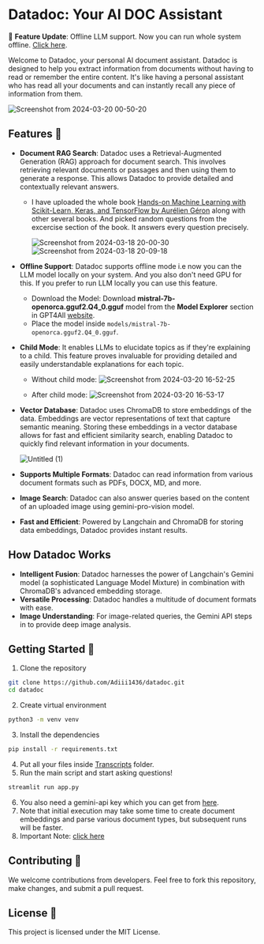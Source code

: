 # Datadoc: Your AI DOC Assistant

🌟 **Feature Update**: Offline LLM support. Now you can run whole system offline. [Click here](https://github.com/Adiii1436/datadoc?tab=readme-ov-file#features-). 

Welcome to Datadoc, your personal AI document assistant. Datadoc is designed to help you extract information from documents without having to read or remember the entire content. It's like having a personal assistant who has read all your documents and can instantly recall any piece of information from them. 

![Screenshot from 2024-03-20 00-50-20](https://github.com/Adiii1436/datadoc/assets/73269919/26e596fd-722b-4f0e-92b5-4e68d611693b)

## Features 🚀

- **Document RAG Search**:  Datadoc uses a Retrieval-Augmented Generation (RAG) approach for document search. This involves retrieving relevant documents or passages and then using them to generate a response. This allows Datadoc to provide detailed and contextually relevant answers. 
  - I have uploaded the whole book [Hands-on Machine Learning with Scikit-Learn, Keras, and TensorFlow by Aurélien Géron](https://www.oreilly.com/library/view/hands-on-machine-learning/9781492032632/) along with other several books. And picked random questions from the excercise section of the book. It answers every question precisely.

    ![Screenshot from 2024-03-18 20-00-30](https://github.com/Adiii1436/datadoc/assets/73269919/77a890bd-2ade-4359-8693-44101902ff2a)
    ![Screenshot from 2024-03-18 20-09-18](https://github.com/Adiii1436/datadoc/assets/73269919/4d7367e9-6b6e-402e-859c-ed926f8d68e8)

- **Offline Support**: Datadoc supports offline mode i.e now you can the LLM model locally on your system. And you also don't need GPU for this. If you prefer to run LLM locally you can use this feature.
   - Download the Model: Download **mistral-7b-openorca.gguf2.Q4_0.gguf** model from the **Model Explorer** section in GPT4All [website](https://gpt4all.io/index.html).
   - Place the model inside `models/mistral-7b-openorca.gguf2.Q4_0.gguf`.

- **Child Mode**: It enables LLMs to elucidate topics as if they're explaining to a child. This feature proves invaluable for providing detailed and easily understandable explanations for each topic.

   - Without child mode:
    ![Screenshot from 2024-03-20 16-52-25](https://github.com/Adiii1436/datadoc/assets/73269919/31bd1a18-02ff-46fd-add1-697fd3618e9a)

   - After child mode:
    ![Screenshot from 2024-03-20 16-53-17](https://github.com/Adiii1436/datadoc/assets/73269919/ba2d854e-d4bf-4b5a-ab63-ac423abc6d45)

- **Vector Database**: Datadoc uses ChromaDB to store embeddings of the data. Embeddings are vector representations of text that capture semantic meaning. Storing these embeddings in a vector database allows for fast and efficient similarity search, enabling Datadoc to quickly find relevant information in your documents.

  ![Untitled (1)](https://github.com/Adiii1436/datadoc/assets/73269919/c05d570e-5671-49b1-bdb9-d6b2532fe5d9)

- **Supports Multiple Formats**: Datadoc can read information from various document formats such as PDFs, DOCX, MD, and more.
- **Image Search**: Datadoc can also answer queries based on the content of an uploaded image using gemini-pro-vision model.
- **Fast and Efficient**: Powered by Langchain and ChromaDB for storing data embeddings, Datadoc provides instant results.

## How Datadoc Works

- **Intelligent Fusion**: Datadoc harnesses the power of Langchain's Gemini model (a sophisticated Language Model Mixture) in combination with ChromaDB's advanced embedding storage.
- **Versatile Processing**: Datadoc handles a multitude of document formats with ease.
- **Image Understanding**: For image-related queries, the Gemini API steps in to provide deep image analysis.

## Getting Started 🎉

1. Clone the repository
```bash
git clone https://github.com/Adiii1436/datadoc.git
cd datadoc
```
2. Create virtual environment
```bash
python3 -m venv venv
```
3. Install the dependencies
```bash
pip install -r requirements.txt
```
4. Put all your files inside [Transcripts](https://github.com/Adiii1436/datadoc/tree/main/Transcripts) folder.
5. Run the main script and start asking questions!
```bash
streamlit run app.py
```
6. You also need a gemini-api key which you can get from [here](https://ai.google.dev/).
7. Note that initial execution may take some time to create document embeddings and parse various document types, but subsequent runs will be faster.
8. Important Note: [click here](https://github.com/Adiii1436/datadoc/issues/1#issuecomment-2011808810)
   
## Contributing 🤝

We welcome contributions from developers. Feel free to fork this repository, make changes, and submit a pull request.

## License 📄

This project is licensed under the MIT License.

